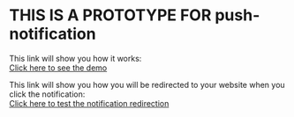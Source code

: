 # THIS IS A PROTOTYPE FOR push-notification

This link will show you how it works:  
[Click here to see the demo](https://jam.dev/c/2bf89c8b-4e38-4b41-857d-d77081da73e6)  

This link will show you how you will be redirected to your website when you click the notification:  
[Click here to test the notification redirection](https://jam.dev/c/c987b339-a164-4c23-97f6-ce37272703c9)

